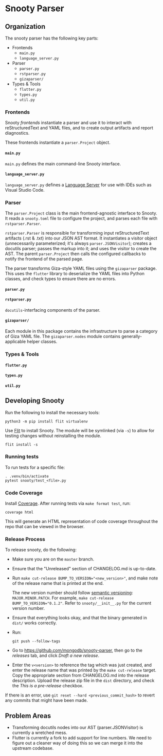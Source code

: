 # Snooty Parser

## Organization

The snooty parser has the following key parts:

* Frontends
  * `main.py`
  * `language_server.py`
* Parser
  * `parser.py`
  * `rstparser.py`
  * `gizaparser/`
* Types & Tools
  * `flutter.py`
  * `types.py`
  * `util.py`

### Frontends

Snooty *frontends* instantiate a parser and use it to interact with
reStructuredText and YAML files, and to create output artifacts and
report diagnostics.

These frontends instantiate a `parser.Project` object.

#### `main.py`

`main.py` defines the main command-line Snooty interface.

#### `language_server.py`

`language_server.py` defines a
[Language Server](https://microsoft.github.io/language-server-protocol/specification)
for use with IDEs such as Visual Studio Code.

### Parser

The `parser.Project` class is the main frontend-agnostic interface to
Snooty. It reads a `snooty.toml` file to configure the project, and
parses each file with `rstparser.Parser`.

`rstparser.Parser` is responsible for transforming input reStructuredText artifacts
(.rst & .txt) into our JSON AST format. It instantiates a visitor object
(unnecessarily parameterized; it's always `parser.JSONVisitor`); creates
a docutils parser; passes the markup into it; and uses the visitor to
create the AST. The parent `parser.Project` then calls the configured
callbacks to notify the frontend of the parsed page.

The parser transforms Giza-style YAML files using the `gizaparser`
package. This uses the `flutter` library to deserialize the YAML files
into Python classes, and check types to ensure there are no errors.

#### `parser.py`

#### `rstparser.py`

`docutils`-interfacing components of the parser.

#### `gizaparser/`

Each module in this package contains the infrastructure to parse a category
of Giza YAML file. The `gizaparser.nodes` module contains generally-applicable
helper classes.

### Types & Tools

#### `flutter.py`

#### `types.py`

#### `util.py`

## Developing Snooty

Run the following to install the necessary tools:

```shell
python3 -m pip install flit virtualenv
```

Use [Flit](https://flit.readthedocs.io/en/latest/) to install Snooty. The module will be symlinked (via `-s`) to allow for testing changes without reinstalling the module.

```shell
flit install -s
```

### Running tests

To run tests for a specific file:

```shell
. .venv/bin/activate
pytest snooty/test_<file>.py
```

### Code Coverage

Install [Coverage](https://coverage.readthedocs.io/en/v4.5.x/). After running tests via `make format test`, run:

```shell
coverage html
```

This will generate an HTML representation of code coverage throughout the repo that can be viewed in the browser.

### Release Process

To release snooty, do the following:

* Make sure you are on the `master` branch.

* Ensure that the "Unreleased" section of CHANGELOG.md is up-to-date.

* Run `make cut-release BUMP_TO_VERSION="<new_version>"`, and make
  note of the release name that is printed at the end.

  The new version number should follow [semantic versioning](https://semver.org):
  `MAJOR.MINOR.PATCH`. For example, `make cut-release BUMP_TO_VERSION="0.1.2"`.
  Refer to `snooty/__init__.py` for the current version number.

* Ensure that everything looks okay, and that the binary generated in `dist/` works correctly.

* Run:

  ```shell
  git push --follow-tags
  ```

* Go to <https://github.com/mongodb/snooty-parser>, then go to the _releases_ tab,
  and click _Draft a new release_.

* Enter the `v<version>` to reference the tag which was just created, and enter the
  release name that was printed by the `make cut-release` target. Copy the appropriate
  section from CHANGELOG.md into the release description. Upload the release zip file
  in the `dist` directory, and check the _This is a pre-release_ checkbox.

If there is an error, use `git reset --hard <previous_commit_hash>` to revert any
commits that might have been made.

## Problem Areas

* Transforming docutils nodes into our AST (parser.JSONVisitor) is
  currently a wretched mess.
* Flutter is currently a fork to add support for line numbers. We need to
  figure out a cleaner way of doing this so we can merge it into the
  upstream codebase.
